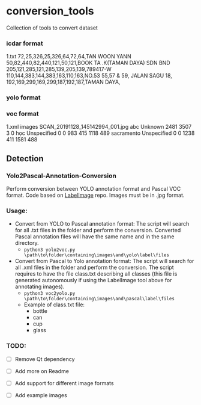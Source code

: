 # conversion_tools
Collection of tools to convert dataset

### icdar format
1.txt
72,25,326,25,326,64,72,64,TAN WOON YANN
50,82,440,82,440,121,50,121,BOOK TA .K(TAMAN DAYA) SDN BND
205,121,285,121,285,139,205,139,789417-W
110,144,383,144,383,163,110,163,NO.53 55,57 & 59, JALAN SAGU 18,
192,169,299,169,299,187,192,187,TAMAN DAYA,

### yolo format

### voc format
1.xml
<annotation>
	<folder>images</folder>
	<filename>SCAN_20191128_145142994_001.jpg</filename>
	<path>abc</path>
	<source>
		<database>Unknown</database>
	</source>
	<size>
		<width>2481</width>
		<height>3507</height>
		<depth>3</depth>
	</size>
	<segmented>0</segmented>
	<object>
		<name>học</name>
		<pose>Unspecified</pose>
		<truncated>0</truncated>
		<difficult>0</difficult>
		<bndbox>
			<xmin>983</xmin>
			<ymin>415</ymin>
			<xmax>1118</xmax>
			<ymax>489</ymax>
		</bndbox>
	</object>
	<object>
		<name>sacramento</name>
		<pose>Unspecified</pose>
		<truncated>0</truncated>
		<difficult>0</difficult>
		<bndbox>
			<xmin>1238</xmin>
			<ymin>411</ymin>
			<xmax>1581</xmax>
			<ymax>488</ymax>
		</bndbox>
	</object>
</annotation>


## Detection
### Yolo2Pascal-Annotation-Conversion

Perform conversion between YOLO annotation format and Pascal VOC format. Code based on [LabelImage](https://github.com/tzutalin/labelImg) repo. Images must be in .jpg format.

### Usage:
- Convert from YOLO to Pascal annotation format: The script will search for all .txt files in the folder and perform the conversion. 
Converted Pascal annotation files will have the same name and in the same directory.
  - ```python3 yolo2voc.py \path\to\folder\containing\images\and\yolo\label\files```
- Convert from Pascal to Yolo annotation format: The script will search for all .xml files in the folder and perform the conversion. 
The script requires to have the file class.txt describing all classes (this file is generated autonomously if using the LabelImage tool above for annotating images).
  - ```python3 voc2yolo.py \path\to\folder\containing\images\and\pascal\label\files```
  - Example of class.txt file:
    - bottle
    - can
    - cup
    - glass

### TODO:
- [ ] Remove Qt dependency
- [ ] Add more on Readme
- [ ] Add support for different image formats
- [ ] Add example images

